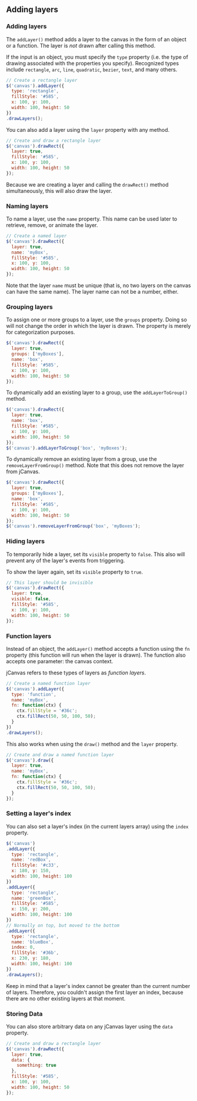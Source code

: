 ## Adding layers

### Adding layers

The `addLayer()` method adds a layer to the canvas in the form of an object or a function. The layer is *not* drawn after calling this method.

If the input is an object, you must specify the `type` property (i.e. the type of drawing associated with the properties you specify). Recognized types include `rectangle`, `arc`, `line`, `quadratic`, `bezier`, `text`, and many others.

```javascript
// Create a rectangle layer
$('canvas').addLayer({
  type: 'rectangle',
  fillStyle: '#585',
  x: 100, y: 100,
  width: 100, height: 50
})
.drawLayers();
```

You can also add a layer using the `layer` property with any method.

```javascript
// Create and draw a rectangle layer
$('canvas').drawRect({
  layer: true,
  fillStyle: '#585',
  x: 100, y: 100,
  width: 100, height: 50
});
```

Because we are creating a layer and calling the `drawRect()` method simultaneously, this will also draw the layer.

### Naming layers

To name a layer, use the `name` property. This name can be used later to retrieve, remove, or animate the layer.

```javascript
// Create a named layer
$('canvas').drawRect({
  layer: true,
  name: 'myBox',
  fillStyle: '#585',
  x: 100, y: 100,
  width: 100, height: 50
});
```

Note that the layer `name` must be unique (that is, no two layers on the canvas can have the same name). The layer name can not be a number, either.

### Grouping layers

To assign one or more groups to a layer, use the `groups` property. Doing so will not change the order in which the layer is drawn. The property is merely for categorization purposes.

```javascript
$('canvas').drawRect({
  layer: true,
  groups: ['myBoxes'],
  name: 'box',
  fillStyle: '#585',
  x: 100, y: 100,
  width: 100, height: 50
});
```

To dynamically add an existing layer to a group, use the `addLayerToGroup()` method.

```javascript
$('canvas').drawRect({
  layer: true,
  name: 'box',
  fillStyle: '#585',
  x: 100, y: 100,
  width: 100, height: 50
});
$('canvas').addLayerToGroup('box', 'myBoxes');
```

To dynamically remove an existing layer from a group, use the `removeLayerFromGroup()` method. Note that this does not remove the layer from jCanvas.

```javascript
$('canvas').drawRect({
  layer: true,
  groups: ['myBoxes'],
  name: 'box',
  fillStyle: '#585',
  x: 100, y: 100,
  width: 100, height: 50
});
$('canvas').removeLayerFromGroup('box', 'myBoxes');
```

### Hiding layers

To temporarily hide a layer, set its `visible` property to `false`. This also will prevent any of the layer's events from triggering.

To show the layer again, set its `visible` property to `true`.

```javascript
// This layer should be invisible
$('canvas').drawRect({
  layer: true,
  visible: false,
  fillStyle: '#585',
  x: 100, y: 100,
  width: 100, height: 50
});
```

### Function layers

Instead of an object, the `addLayer()` method accepts a function using the `fn` property (this function will run when the layer is drawn). The function also accepts one parameter: the canvas context.

jCanvas refers to these types of layers as *function layers*.

```javascript
// Create a named function layer
$('canvas').addLayer({
  type: 'function',
  name: 'myBox',
  fn: function(ctx) {
    ctx.fillStyle = '#36c';
    ctx.fillRect(50, 50, 100, 50);
  }
})
.drawLayers();
```

This also works when using the `draw()` method and the `layer` property.

```javascript
// Create and draw a named function layer
$('canvas').draw({
  layer: true,
  name: 'myBox',
  fn: function(ctx) {
    ctx.fillStyle = '#36c';
    ctx.fillRect(50, 50, 100, 50);
  }
});
```

### Setting a layer's index

You can also set a layer's index (in the current layers array) using the `index` property.

```javascript
$('canvas')
.addLayer({
  type: 'rectangle',
  name: 'redBox',
  fillStyle: '#c33',
  x: 180, y: 150,
  width: 100, height: 100
})
.addLayer({
  type: 'rectangle',
  name: 'greenBox',
  fillStyle: '#585',
  x: 150, y: 200,
  width: 100, height: 100
})
// Normally on top, but moved to the bottom
.addLayer({
  type: 'rectangle',
  name: 'blueBox',
  index: 0,
  fillStyle: '#36b',
  x: 230, y: 180,
  width: 100, height: 100
})
.drawLayers();
```

Keep in mind that a layer's index cannot be greater than the current number of layers. Therefore, you couldn't assign the first layer an index, because there are no other existing layers at that moment.

### Storing Data

You can also store arbitrary data on any jCanvas layer using the `data` property.

```javascript
// Create and draw a rectangle layer
$('canvas').drawRect({
  layer: true,
  data: {
    something: true
  },
  fillStyle: '#585',
  x: 100, y: 100,
  width: 100, height: 50
});
```
